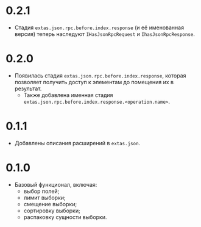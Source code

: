 # 0.2.1

- Стадия `extas.json.rpc.before.index.response` (и её именованная версия) теперь наследуют `IHasJsonRpcRequest` и `IhasJsonRpcResponse`.

# 0.2.0

- Появилась стадия `extas.json.rpc.before.index.response`, которая позволяет получить доступ к элементам до помещения их в результат.
  - Также добавлена именная стадия `extas.json.rpc.before.index.response.<operation.name>`.

# 0.1.1

- Добавлены описания расширений в `extas.json`.

# 0.1.0

- Базовый функционал, включая:
  - выбор полей;
  - лимит выборки;
  - смещение выборки;
  - сортировку выборки;
  - распаковку сущности выборки.